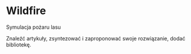 ﻿# Wildfire
Symulacja pożaru lasu

Znaleźć artykuły, zsyntezować i zaproponować swoje rozwiązanie, dodać bibliotekę.
